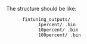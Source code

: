 The structure should be like:
```
      fintuning_outputs/
            1percent/ .bin
            10percent/ .bin
            100percent/ .bin
```

